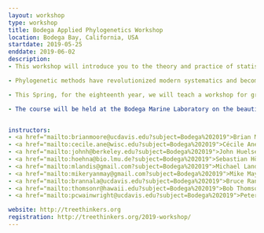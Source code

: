 ```yaml
---
layout: workshop
type: workshop
title: Bodega Applied Phylogenetics Workshop
location: Bodega Bay, California, USA
startdate: 2019-05-25
enddate: 2019-06-02
description: 
- This workshop will introduce you to the theory and practice of statistical phylogenetics. You will be taught by faculty from world-class universities, all of whom are experts in the theory and practice that you will be taught. 

- Phylogenetic methods have revolutionized modern systematics and become indispensable tools in evolution, ecology and comparative biology, playing an increasingly important role in analyses of biological data at all levels of organization ranging from molecules to ecological communities. The estimation of phylogenetic trees is now a formalized statistical problem with general agreement on the central issues and questions. A nearly standard set of topics is now taught as part of the curriculum at many colleges and universities. On the other hand, application of phylogenetic methods to novel problems outside systematics is an area of special excitement, innovation, and controversy, and perspectives vary widely.

- This Spring, for the eighteenth year, we will teach a workshop for graduate students interested in applying phylogenetic methods to diverse topics in biology. The 8-day course is an intensive exploration of problems to which modern phylogenetic approaches are being applied and the most current statistical tools and methods that are used to solve those problems. We cover a wide range of topics in comparative statistical phylogenetics. The course starts with recent advances in phylogenetic inference, and then focuses on methods for making inferences from phylogenies.

- The course will be held at the Bodega Marine Laboratory on the beautiful Northern California coast, which has on-site housing. The course format will involve equal parts of lecture and hands-on software training with an emphasis on performing analyses using RevBayes: http://revbayes.github.io, with instruction in other inference software (MrBayes, BEAST, etc.) based on student interest. One afternoon during the week will be left free for field trips to local natural areas.


instructors:
- <a href="mailto:brianmoore@ucdavis.edu?subject=Bodega%202019">Brian Moore</a>
- <a href="mailto:cecile.ane@wisc.edu?subject=Bodega%202019">Cécile Ané</a>
- <a href="mailto:johnh@berkeley.edu?subject=Bodega%202019">John Huelsenbeck</a>
- <a href="mailto:hoehna@bio.lmu.de?subject=Bodega%202019">Sebastian Höhna</a>
- <a href="mailto:mlandis@gmail.com?subject=Bodega%202019">Michael Landis</a>
- <a href="mailto:mikeryanmay@gmail.com?subject=Bodega%202019">Mike May</a>
- <a href="mailto:brannala@ucdavis.edu?subject=Bodega%202019">Bruce Rannala</a>
- <a href="mailto:thomsonr@hawaii.edu?subject=Bodega%202019">Bob Thomson</a>
- <a href="mailto:pcwainwright@ucdavis.edu?subject=Bodega%202019">Peter Wainwright</a>

website: http://treethinkers.org
registration: http://treethinkers.org/2019-workshop/
---
```

